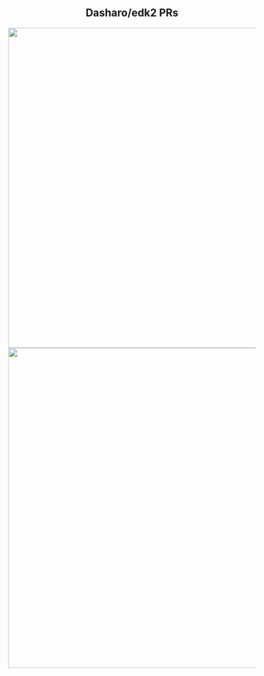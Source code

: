 ## <center>Dasharo/edk2 PRs</center>

<center><img src="/@fs/repo/img/dug_10/edk2_prs.png" width="650"></center>
<center><img src="/@fs/repo/img/dug_10/dasharo_edk2.png" width="650"></center>

<!--

* Our average tempo of margining changes is 14.4PR/quarter, we are slightly
below with 11PRs merged.
* Backlog of open PRs classically growing faster and faster. So if you want to
help with review and validation feel free to join.
* This quarter was quite calm in edk2 Dasharo downstream, with roughly 18PRs
open, where average is 21.6PRs.

* Average margining tempo per quarter:
  - 9+22+19+8+18+20+10+13+11=130/9=14.4
* Average PRs creation:
  - 11+24+24+10+20+22+32+34+18=195/9=21.6

-->
